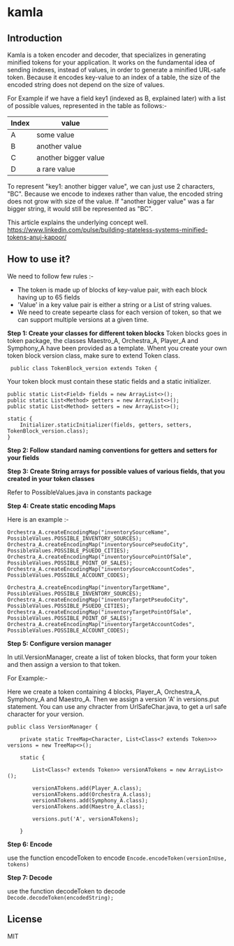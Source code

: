 # kamla

## Introduction
Kamla is a token encoder and decoder, that specializes in generating minified tokens for your application. It works on the fundamental idea of sending indexes, instead of values, in order to generate a minified URL-safe token. Because it encodes key-value to an index of a table, the size of the encoded string does not depend on the size of values. 

For Example if we have a field key1 (indexed as B, explained later) with a list of possible values, represented in the table as follows:-

| Index | value |
| ------ | ------ |
| A | some value|
| B | another value|
| C | another bigger value|
| D | a rare value|


To represent "key1: another bigger value", we can just use 2 characters, "BC". Because we encode to indexes rather than value, the encoded string does not grow with size of the value. If "another bigger value" was a far bigger string, it would still be represented as "BC".

This article explains the underlying concept well.
https://www.linkedin.com/pulse/building-stateless-systems-minified-tokens-anuj-kapoor/

## How to use it?

We need to follow few rules :-

  - The token is made up of blocks of key-value pair, with each block having up to 65 fields
  - 'Value' in a key value pair is either a string or a List of string values.
  - We need to create sepearte class for each version of token, so that we can support multiple versions at a given time.
  

**Step 1: Create your classes for different token blocks**
Token blocks goes in token package, the classes Maestro_A, Orchestra_A, Player_A and Symphony_A have been provided as a template. Whent you create your own token block version class, make sure to extend Token class.


``` public class TokenBlock_version extends Token {```

Your token block must contain these static fields and a static initializer.

```	
public static List<Field> fields = new ArrayList<>();
public static List<Method> getters = new ArrayList<>();
public static List<Method> setters = new ArrayList<>();
	
static {
	Initializer.staticInitializer(fields, getters, setters, TokenBlock_version.class);
} 
  ```
**Step 2: Follow standard naming conventions for getters and setters for your fields**

**Step 3: Create String arrays for possible values of various fields, that you created in your token classes**

  Refer to PossibleValues.java in constants package

**Step 4: Create static encoding Maps**

Here is an example :-
```
Orchestra_A.createEncodingMap("inventorySourceName", PossibleValues.POSSIBLE_INVENTORY_SOURCES);
Orchestra_A.createEncodingMap("inventorySourcePseudoCity", PossibleValues.POSSIBLE_PSUEDO_CITIES);
Orchestra_A.createEncodingMap("inventorySourcePointOfSale", PossibleValues.POSSIBLE_POINT_OF_SALES);
Orchestra_A.createEncodingMap("inventorySourceAccountCodes", PossibleValues.POSSIBLE_ACCOUNT_CODES);
		
Orchestra_A.createEncodingMap("inventoryTargetName", PossibleValues.POSSIBLE_INVENTORY_SOURCES);
Orchestra_A.createEncodingMap("inventoryTargetPseudoCity", PossibleValues.POSSIBLE_PSUEDO_CITIES);
Orchestra_A.createEncodingMap("inventoryTargetPointOfSale", PossibleValues.POSSIBLE_POINT_OF_SALES);
Orchestra_A.createEncodingMap("inventoryTargetAccountCodes", PossibleValues.POSSIBLE_ACCOUNT_CODES);

```

**Step 5: Configure version manager**

In util.VersionManager, create a list of token blocks, that form your token and then assign a version to that token.

For Example:-

Here we create a token containing 4 blocks, Player_A, Orchestra_A, Symphony_A and Maestro_A. Then we assign a version 'A' in versions.put statement. You can use any chracter from UrlSafeChar.java, to get a url safe character for your version.

```
public class VersionManager {

	private static TreeMap<Character, List<Class<? extends Token>>> versions = new TreeMap<>();

	static {

		List<Class<? extends Token>> versionATokens = new ArrayList<>();

		versionATokens.add(Player_A.class);
		versionATokens.add(Orchestra_A.class);
		versionATokens.add(Symphony_A.class);
		versionATokens.add(Maestro_A.class);

		versions.put('A', versionATokens);

	}
```

**Step 6: Encode**

use the function encodeToken to encode
```Encode.encodeToken(versionInUse, tokens)```

**Step 7: Decode**

use the function decodeToken to decode
```Decode.decodeToken(encodedString);```


License
----

MIT
